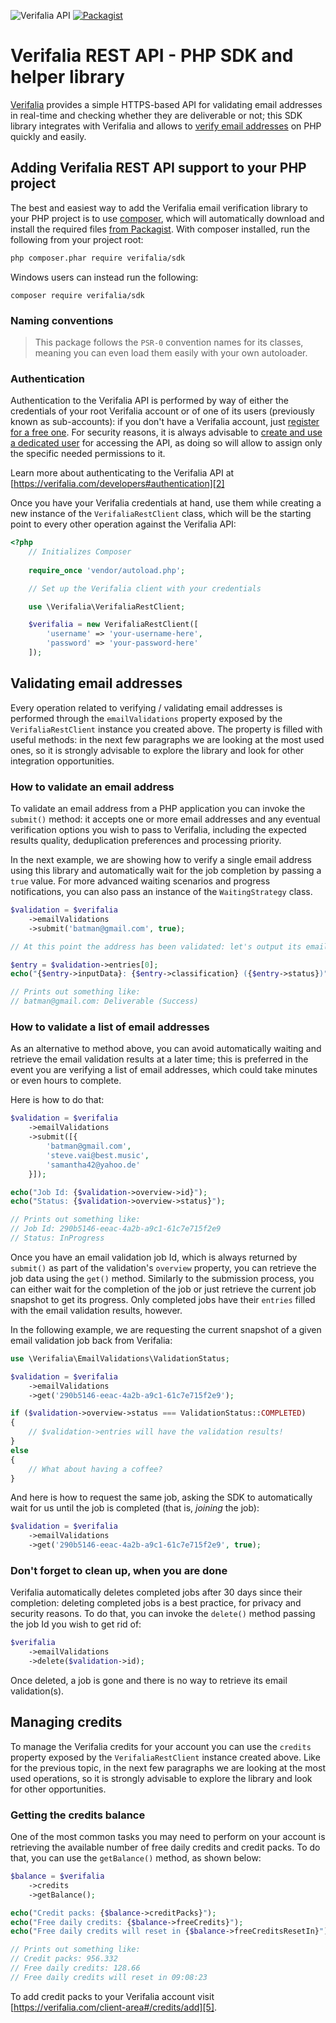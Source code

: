 ![Verifalia API](https://img.shields.io/badge/Verifalia%20API-v2.1-green)
[![Packagist](https://img.shields.io/packagist/v/verifalia/sdk.svg?maxAge=2592000)](http://packagist.org/packages/verifalia/sdk)

Verifalia REST API - PHP SDK and helper library
================================================

[Verifalia][0] provides a simple HTTPS-based API for validating email addresses in real-time and checking whether they are deliverable or not; this SDK library integrates with Verifalia and allows to [verify email addresses][0] on PHP quickly and easily.

## Adding Verifalia REST API support to your PHP project ##

The best and easiest way to add the Verifalia email verification library to your PHP project is to use [composer](https://getcomposer.org), which will automatically download and install the required files [from Packagist](http://packagist.org/packages/verifalia/sdk). With composer installed, run the following from your project root:

```bash
php composer.phar require verifalia/sdk
```

Windows users can instead run the following:

```batch
composer require verifalia/sdk
```

### Naming conventions ###

> This package follows the `PSR-0` convention names for its classes, meaning you can even load them easily with your own autoloader.

### Authentication ###

Authentication to the Verifalia API is performed by way of either the credentials of your root Verifalia account or of one of its users (previously known as sub-accounts): if you don't have a Verifalia account, just [register for a free one][4]. For security reasons, it is always advisable to [create and use a dedicated user][3] for accessing the API, as doing so will allow to assign only the specific needed permissions to it.

Learn more about authenticating to the Verifalia API at [https://verifalia.com/developers#authentication][2]

Once you have your Verifalia credentials at hand, use them while creating a new instance of the `VerifaliaRestClient` class, which will be the starting point to every other operation against the Verifalia API:

```php
<?php
	// Initializes Composer
	
	require_once 'vendor/autoload.php';

	// Set up the Verifalia client with your credentials

	use \Verifalia\VerifaliaRestClient;

	$verifalia = new VerifaliaRestClient([
		'username' => 'your-username-here',
		'password' => 'your-password-here'
	]);
```

## Validating email addresses ##

Every operation related to verifying / validating email addresses is performed through the `emailValidations` property exposed by the `VerifaliaRestClient` instance you created above. The property is filled with useful methods: in the next few paragraphs we are looking at the most used ones, so it is strongly advisable to explore the library and look for other integration opportunities.

### How to validate an email address ###

To validate an email address from a PHP application you can invoke the `submit()` method: it accepts one or more email addresses and any eventual verification options you wish to pass to Verifalia, including the expected results quality, deduplication preferences and processing priority.

In the next example, we are showing how to verify a single email address using this library and automatically wait for the job completion by passing a `true` value. For more advanced waiting scenarios and progress notifications, you can also pass an instance of the `WaitingStrategy` class.

```php
$validation = $verifalia
	->emailValidations
	->submit('batman@gmail.com', true);

// At this point the address has been validated: let's output its email validation result

$entry = $validation->entries[0];
echo("{$entry->inputData}: {$entry->classification} ({$entry->status})");

// Prints out something like:
// batman@gmail.com: Deliverable (Success)
```

### How to validate a list of email addresses ###

As an alternative to method above, you can avoid automatically waiting and retrieve the email validation results at a later time; this is preferred in the event you are verifying a list of email addresses, which could take minutes or even hours to complete.

Here is how to do that:

```php
$validation = $verifalia
    ->emailValidations
    ->submit([{
		'batman@gmail.com',
		'steve.vai@best.music',
		'samantha42@yahoo.de'
	}]);

echo("Job Id: {$validation->overview->id}");
echo("Status: {$validation->overview->status}");

// Prints out something like:
// Job Id: 290b5146-eeac-4a2b-a9c1-61c7e715f2e9
// Status: InProgress
```

Once you have an email validation job Id, which is always returned by `submit()` as part of the validation's `overview` property, you can retrieve the job data using the `get()` method. Similarly to the submission process, you can either wait for the completion of the job or just retrieve the current job snapshot to get its progress. Only completed jobs have their `entries` filled with the email validation results, however.

In the following example, we are requesting the current snapshot of a given email validation job back from Verifalia:

```php
use \Verifalia\EmailValidations\ValidationStatus;

$validation = $verifalia
    ->emailValidations
    ->get('290b5146-eeac-4a2b-a9c1-61c7e715f2e9');

if ($validation->overview->status === ValidationStatus::COMPLETED)
{
	// $validation->entries will have the validation results!
}
else
{
	// What about having a coffee?
}
```

And here is how to request the same job, asking the SDK to automatically wait for us until the job is completed (that is, _joining_ the job):

```php
$validation = $verifalia
    ->emailValidations
    ->get('290b5146-eeac-4a2b-a9c1-61c7e715f2e9', true);
```

### Don't forget to clean up, when you are done ###

Verifalia automatically deletes completed jobs after 30 days since their completion: deleting completed jobs is a best practice, for privacy and security reasons. To do that, you can invoke the `delete()` method passing the job Id you wish to get rid of:

```php
$verifalia
    ->emailValidations
    ->delete($validation->id);
```

Once deleted, a job is gone and there is no way to retrieve its email validation(s).

## Managing credits ##

To manage the Verifalia credits for your account you can use the `credits` property exposed by the `VerifaliaRestClient` instance created above. Like for the previous topic, in the next few paragraphs we are looking at the most used operations, so it is strongly advisable to explore the library and look for other opportunities.

### Getting the credits balance ###

One of the most common tasks you may need to perform on your account is retrieving the available number of free daily credits and credit packs. To do that, you can use the `getBalance()` method, as shown below:

```php
$balance = $verifalia
    ->credits
    ->getBalance();

echo("Credit packs: {$balance->creditPacks}");
echo("Free daily credits: {$balance->freeCredits}");
echo("Free daily credits will reset in {$balance->freeCreditsResetIn}");

// Prints out something like:
// Credit packs: 956.332
// Free daily credits: 128.66
// Free daily credits will reset in 09:08:23
```

To add credit packs to your Verifalia account visit [https://verifalia.com/client-area#/credits/add][5].

[0]: https://verifalia.com
[2]: https://verifalia.com/developers#authentication
[3]: https://verifalia.com/client-area#/users/new
[4]: https://verifalia.com/sign-up
[5]: https://verifalia.com/client-area#/credits/add